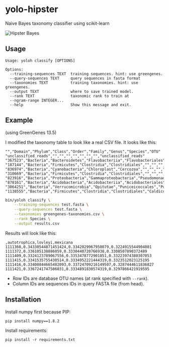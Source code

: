 # yolo-hipster

Naive Bayes taxonomy classifier using scikit-learn

![Hipster Bayes](http://i.imgur.com/A23ztMl.png)

## Usage

```
Usage: yoloh classify [OPTIONS]

Options:
  --training-sequences TEXT  training sequences. hint: use greengenes.
  --query-sequences TEXT     query sequences in fasta format
  --taxonomies TEXT          training taxonomies. hint: use greengenes.
  --output TEXT              where to save trained model.
  --rank TEXT                taxonomic rank to train at
  --ngram-range INTEGER...
  --help                     Show this message and exit.
```

## Example

(using GreenGenes 13.5)

I modified the taxonomy table to look like a real CSV file. It looks like this:

```
"","Domain","Phylum","Class","Order","Family","Genus","Species","OTU"
"unclassified_reads","","","","","","","","unclassified_reads"
"367523","Bacteria","Bacteroidetes","Flavobacteriia","Flavobacteriales","Flavobacteriaceae","Flavobacterium","","367523"
"187144","Bacteria","Firmicutes","Clostridia","Clostridiales","","","","187144"
"836974","Bacteria","Cyanobacteria","Chloroplast","Cercozoa","","","","836974"
"310669","Bacteria","Firmicutes","Clostridia","Clostridiales","","","","310669"
"823916","Bacteria","Proteobacteria","Gammaproteobacteria","Pseudomonadales","Moraxellaceae","Enhydrobacter","","823916"
"878161","Bacteria","Acidobacteria","Acidobacteriia","Acidobacteriales","Acidobacteriaceae","Terriglobus","","878161"
"3064251","Bacteria","Verrucomicrobia","Opitutae","Puniceicoccales","Puniceicoccaceae","Puniceicoccus","","3064251"
"1138555","Bacteria","Firmicutes","Clostridia","Clostridiales","Caldicoprobacteraceae","Caldicoprobacter","","1138555"
```

```sh
bin/yoloh classify \
    --training-sequences test.fasta \
    --query-sequences test.fasta \
    --taxonomies greengenes-taxonomies.csv \
    --rank Species \
    --output results.csv
```

Results will look like this:

```
,autotrophica,lovleyi,mexicana
1111360,0.34330544871451424,0.3342029967950079,0.3224915544904801
1111372,0.336105138886059,0.3330440720766938,0.3308507890372489
1111409,0.3324123789067556,0.3353478772901851,0.33223974380307053
1111415,0.3341535755430514,0.3334952221444319,0.3323512023125195
1111416,0.33400844665482093,0.33724709216149507,0.3287444611836827
1111421,0.3367241747506031,0.3334891830574319,0.3297866421919595
```

- Row IDs are database OTU names (at rank specified with `--rank`).
- Column IDs are sequences IDs in query FASTA file (from head).

## Installation

Install numpy first because PIP:

`pip install numpy==1.8.2`

Install requirements:

`pip install -r requirements.txt`
